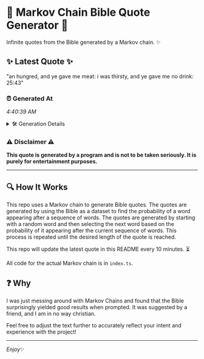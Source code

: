 # 📖 Markov Chain Bible Quote Generator 📖

Infinite quotes from the Bible generated by a Markov chain. ✨

## ✨ Latest Quote ✨
"an hungred, and ye gave me meat: i was thirsty, and ye gave me no drink: 25:43"

### ⏰ Generated At
*4:40:39 AM*

<details>
    <summary>🛠️ Generation Details</summary>
    <p>
        <strong>🌱 Seed:</strong> an<br>
        <strong>🔄 Iterations:</strong> 16<br>
        <strong>📜 Context History:</strong><br>[ an ]: hungred,<br>[ an, hungred, ]: and<br>[ an, hungred,, and ]: ye<br>[ an, hungred,, and, ye ]: gave<br>[ an, hungred,, and, ye, gave ]: me<br>[ an, hungred,, and, ye, gave, me ]: meat:<br>[ hungred,, and, ye, gave, me, meat: ]: i<br>[ and, ye, gave, me, meat:, i ]: was<br>[ ye, gave, me, meat:, i, was ]: thirsty,<br>[ gave, me, meat:, i, was, thirsty, ]: and<br>[ me, meat:, i, was, thirsty,, and ]: ye<br>[ meat:, i, was, thirsty,, and, ye ]: gave<br>[ i, was, thirsty,, and, ye, gave ]: me<br>[ was, thirsty,, and, ye, gave, me ]: no<br>[ thirsty,, and, ye, gave, me, no ]: drink:<br>[ and, ye, gave, me, no, drink: ]: 25:43<br>
    </p>
</details>

### ⚠️ Disclaimer ⚠️
**This quote is generated by a program and is not to be taken seriously. It is purely for entertainment purposes.**

---

## 🔍 How It Works

This repo uses a Markov chain to generate Bible quotes. The quotes are generated by using the Bible as a dataset to find the probability of a word appearing after a sequence of words. The quotes are generated by starting with a random word and then selecting the next word based on the probability of it appearing after the current sequence of words. This process is repeated until the desired length of the quote is reached.

This repo will update the latest quote in this README every 10 minutes. ⏳

All code for the actual Markov chain is in `index.ts`.

## ❓ Why

I was just messing around with Markov Chains and found that the Bible surprisingly yielded good results when prompted. 
It was suggested by a friend, and I am in no way christian.

Feel free to adjust the text further to accurately reflect your intent and experience with the project!

---

*Enjoy*✨
